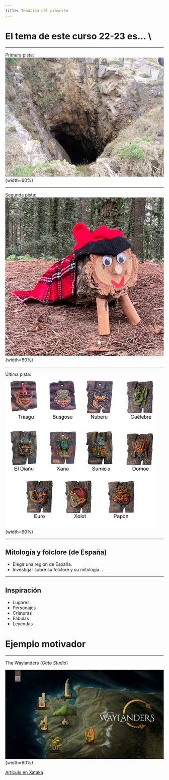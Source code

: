 ```yaml
---
title: Temática del proyecto
---
```


# El tema de este curso 22-23 es... \

---

Primera pista: \
![Pista 1 - Buraco do Inferno](galicia.jpg){width=60%}

---

Segunda pista: \
![Pista 2 - Tió de Nadal](cataluna.jpg){width=60%}

---

Última pista: \
![Pista 3](asturias.jpg){width=60%}

---

## Mitología y folclore (de España)

- Elegir una región de España.
- Investigar sobre su folclore y su mitología...

---

## Inspiración

- Lugares
- Personajes
- Criaturas
- Fábulas
- Leyendas



# Ejemplo motivador

---

The Waylanders (*Gato Studio*)

![Mitología y folclore gallego](waylanders.jpg){width=60%}

[Artículo en Xataka](https://www.xataka.com/videojuegos/the-waylanders-juego-rol-made-in-galicia-que-aspira-a-convertirse-nuevo-dragon-age)